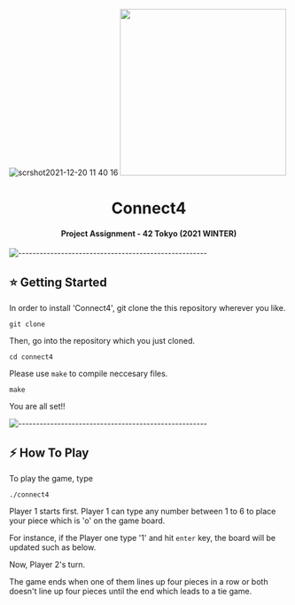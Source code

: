 <p align="center"> 
  
![scrshot2021-12-20 11 40 16](https://user-images.githubusercontent.com/81731043/146712261-14dac32f-9c22-482b-a04b-9005df1c42db.png)
<img src="https://user-images.githubusercontent.com/81731043/146712261-14dac32f-9c22-482b-a04b-9005df1c42db.png" width="300">
</p>

<h1 align="center"> Connect4 </h1>
<h4 align="center"> Project Assignment - 42 Tokyo (2021 WINTER) </h4>

![-----------------------------------------------------](https://raw.githubusercontent.com/andreasbm/readme/master/assets/lines/rainbow.png)

<!-- GETTING STARTED -->
<h2 id="getting-started"> ⭐  Getting Started</h2>

In order to install 'Connect4', git clone the this repository wherever you like.
```
git clone 
```
Then, go into the repository which you just cloned. 
```
cd connect4
```
Please use `make` to compile neccesary files.
```
make
```
You are all set!!

![-----------------------------------------------------](https://raw.githubusercontent.com/andreasbm/readme/master/assets/lines/rainbow.png)

<!-- HOW TO PLAY -->
<h2 id="how to play">  ⚡ How To Play</h2>

To play the game, type
```
./connect4
```

Player 1 starts first.
Player 1 can type any number between 1 to 6 to place your piece which is 'o' on the game board.

For instance, if the Player one type '1' and hit `enter` key, the board will be updated such as below.

Now, Player 2's turn. 

The game ends when one of them lines up four pieces in a row or both doesn't line up four pieces until the end which leads to a tie game.
